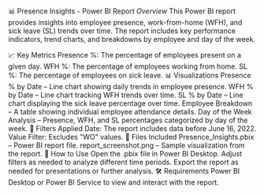 📊 Presence Insights - Power BI Report
*Overview*
This Power BI report provides insights into employee presence, work-from-home (WFH), and sick leave (SL) trends over time. The report includes key performance indicators, trend charts, and breakdowns by employee and day of the week.

📈 Key Metrics
Presence %: The percentage of employees present on a given day.
WFH %: The percentage of employees working from home.
SL %: The percentage of employees on sick leave.
📊 Visualizations
Presence % by Date – Line chart showing daily trends in employee presence.
WFH % by Date – Line chart tracking WFH trends over time.
SL % by Date – Line chart displaying the sick leave percentage over time.
Employee Breakdown – A table showing individual employee attendance details.
Day of the Week Analysis – Presence, WFH, and SL percentages categorized by day of the week.
📌 Filters Applied
Date: The report includes data before June 16, 2022.
Value Filter: Excludes "WO" values.
📂 Files Included
Presence_Insights.pbix – Power BI report file.
report_screenshot.png – Sample visualization from the report.
📜 How to Use
Open the .pbix file in Power BI Desktop.
Adjust filters as needed to analyze different time periods.
Export the report as needed for presentations or further analysis.
🛠️ Requirements
Power BI Desktop or Power BI Service to view and interact with the report.
